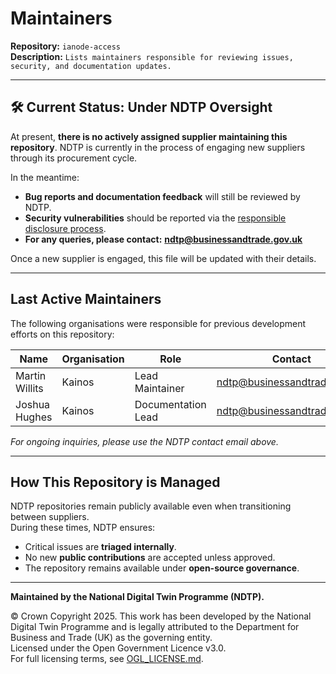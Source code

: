 # Maintainers  

**Repository:** `ianode-access`  
**Description:** `Lists maintainers responsible for reviewing issues, security, and documentation updates.`  
<!-- SPDX-License-Identifier: OGL-UK-3.0 -->

---

## 🛠 Current Status: Under NDTP Oversight  

At present, **there is no actively assigned supplier maintaining this repository**. NDTP is currently in the process of engaging new suppliers through its procurement cycle.  

In the meantime:  
- **Bug reports and documentation feedback** will still be reviewed by NDTP.  
- **Security vulnerabilities** should be reported via the [responsible disclosure process](SECURITY.md).  
- **For any queries, please contact:** **ndtp@businessandtrade.gov.uk**  

Once a new supplier is engaged, this file will be updated with their details.  

---

## Last Active Maintainers  

The following organisations were responsible for previous development efforts on this repository:  

| Name | Organisation | Role | Contact |
|------|-------------|------|---------|
| Martin Willits | Kainos | Lead Maintainer | ndtp@businessandtrade.gov.uk |
| Joshua Hughes | Kainos | Documentation Lead | ndtp@businessandtrade.gov.uk |

*For ongoing inquiries, please use the NDTP contact email above.*  

---

## How This Repository is Managed  

NDTP repositories remain publicly available even when transitioning between suppliers.  
During these times, NDTP ensures:  
- Critical issues are **triaged internally**.  
- No new **public contributions** are accepted unless approved.  
- The repository remains available under **open-source governance**.  

---

**Maintained by the National Digital Twin Programme (NDTP).**  

© Crown Copyright 2025. This work has been developed by the National Digital Twin Programme and is legally attributed to the Department for Business and Trade (UK) as the governing entity.  
Licensed under the Open Government Licence v3.0.  
For full licensing terms, see [OGL_LICENSE.md](OGL_LICENSE.md).  
